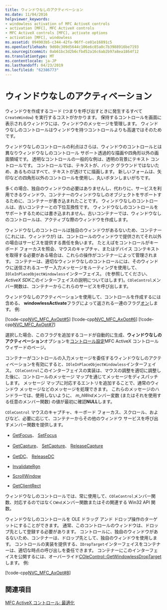 ```yaml
---
title: ウィンドウなしのアクティベーション
ms.date: 11/04/2016
helpviewer_keywords:
- windowless activation of MFC ActiveX controls
- activation [MFC], MFC ActiveX controls
- MFC ActiveX controls [MFC], activate options
- activation [MFC], windowless
ms.assetid: 094903b5-c344-42fa-96ff-ce01e16891c5
ms.openlocfilehash: 9d60c309d5644c106e6c85a0c7b3988916be7193
ms.sourcegitcommit: 0ab61bc3d2b6cfbd52a16c6ab2b97a8ea1864f12
ms.translationtype: MT
ms.contentlocale: ja-JP
ms.lasthandoff: 04/23/2019
ms.locfileid: "62386773"
---
```

# <a name="providing-windowless-activation"></a>ウィンドウなしのアクティベーション

ウィンドウを作成するコード (つまりを呼び出すときに発生するすべて`CreateWindow`) を実行するコストがかかります。 保持するコントロールを画面に表示されるウィンドウには、ウィンドウのメッセージを管理します。 ウィンドウなしのコントロールはウィンドウを持つコントロールよりも高速ではそのためです。

ウィンドウなしのコントロールの利点はさらは、ウィンドウのコントロールとは異なりウィンドウなしのコントロール サポート透過的な描画や四角形以外の画面領域です。 透明なコントロールの一般的な例は、透明の背景にテキスト コントロールです。 コントロールでは、テキストが、バック グラウンドではないため、あるものはすべて、テキストが透けてに描画します。 新しいフォームは、矢印などの四角形以外のコントロールを使用し、丸いボタンしまいがちです。

多くの場合、独自のウィンドウの必要はありませんし、代わりに、サービスを利用できるウィンドウ、コンテナーのウィンドウなしのオブジェクトをサポートするために、コンテナーが書き込まれたことです。 ウィンドウなしのコントロールは、古いコンテナーとの下位互換性です。 ウィンドウなしのコントロールをサポートするためには書き込まれません、古いコンテナーでは、ウィンドウなしのコントロールは、アクティブな際のウィンドウを作成します。

ウィンドウなしのコントロールは独自のウィンドウがあるないため、コンテナー (これには、ウィンドウが) は、コントロールのウィンドウで提供されてそれ以外の場合はサービスを提供する責任を負います。 たとえばをコントロールがキーボード フォーカスを照会、マウスのキャプチャ、またはデバイス コンテキストを取得する必要がある場合は、これらの操作がコンテナーによって管理されます。 コンテナーは、適切なウィンドウなしのコントロールには、そのウィンドウに送信されるユーザー入力メッセージをルーティングを使用して、`IOleInPlaceObjectWindowless`インターフェイス。 (を参照してください、 *ActiveX SDK*このインターフェイスの説明についてはします)。`COleControl`メンバー関数は、コンテナーからこれらのサービスを呼び出します。

ウィンドウなしのアクティベーションを使用して、コントロールを作成するには含める、 **windowlessActivate**フラグによって返される一連のフラグ[オン](../mfc/reference/colecontrol-class.md#getcontrolflags)します。 例:

[!code-cpp[NVC_MFC_AxOpt#5](../mfc/codesnippet/cpp/providing-windowless-activation_1.cpp)]
[!code-cpp[NVC_MFC_AxOpt#6](../mfc/codesnippet/cpp/providing-windowless-activation_2.cpp)]
[!code-cpp[NVC_MFC_AxOpt#7](../mfc/codesnippet/cpp/providing-windowless-activation_3.cpp)]

選択した場合、このフラグを追加するコードが自動的に生成、**ウィンドウなしのアクティベーション**オプションを[コントロール設定](../mfc/reference/control-settings-mfc-activex-control-wizard.md)MFC ActiveX コントロール ウィザードのページ。

コンテナーがコントロールの入力メッセージを委任するウィンドウなしのアクティベーションを有効にすると、`IOleInPlaceObjectWindowless`インターフェイス。 `COleControl`このインターフェイスの実装は、マウスの調整を適切に調整した後に、コントロールのメッセージ マップを通じてメッセージをディスパッチします。 メッセージ マップに対応するエントリを追加することで、通常のウィンドウ メッセージなどのメッセージを処理できます。 これらのメッセージのハンドラーでは、使用しないように、 *m_hWnd*メンバー変数 (またはそれを使用する任意のメンバー関数) の値が最初に確認**NULL**します。

`COleControl` マウスのキャプチャ、キーボード フォーカス、スクロール、およびなど、必要に応じて、コンテナーからその他のウィンドウ サービスを呼び出すメンバー関数を提供します。

- [GetFocus](../mfc/reference/colecontrol-class.md#getfocus)、 [SetFocus](../mfc/reference/colecontrol-class.md#setfocus)

- [GetCapture](../mfc/reference/colecontrol-class.md#getcapture)、 [SetCapture](../mfc/reference/colecontrol-class.md#setcapture)、 [ReleaseCapture](../mfc/reference/colecontrol-class.md#releasecapture)

- [GetDC](../mfc/reference/colecontrol-class.md#getdc)、 [ReleaseDC](../mfc/reference/colecontrol-class.md#releasedc)

- [InvalidateRgn](../mfc/reference/colecontrol-class.md#invalidatergn)

- [ScrollWindow](../mfc/reference/colecontrol-class.md#scrollwindow)

- [GetClientRect](../mfc/reference/colecontrol-class.md#getclientrect)

ウィンドウなしのコントロールでは、常に使用して、`COleControl`メンバー関数、対応するのではなく`CWnd`メンバー関数またはその関連する Win32 API 関数。

ウィンドウなしのコントロールを OLE ドラッグ アンド ドロップ操作のターゲットにすることができます。 通常、このコントロールのウィンドウは、ドロップ先として登録する必要があります。 コントロールに、独自のウィンドウがあるないため、コンテナーは、ドロップ先として、独自のウィンドウを使用します。 コントロールの実装を提供する、`IDropTarget`インターフェイスをコンテナーは、適切な時点の呼び出しを委任できます。 コンテナーにこのインターフェイスを公開するには、オーバーライド[COleControl::GetWindowlessDropTarget](../mfc/reference/colecontrol-class.md#getwindowlessdroptarget)します。 例:

[!code-cpp[NVC_MFC_AxOpt#8](../mfc/codesnippet/cpp/providing-windowless-activation_4.cpp)]

## <a name="see-also"></a>関連項目

[MFC ActiveX コントロール: 最適化](../mfc/mfc-activex-controls-optimization.md)
